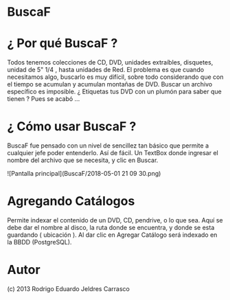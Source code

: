 # BuscaF

# ¿ Por qué BuscaF ?

Todos tenemos colecciones de CD, DVD, unidades extraíbles, disquetes, unidad de 5" 1/4 , hasta unidades de Red. El problema es que cuando necesitamos algo, buscarlo es muy difícil, sobre todo considerando que con el tiempo se acumulan y acumulan montañas de DVD. Buscar un archivo específico es imposible. ¿ Etiquetas tus DVD con un plumón para saber que tienen ? Pues se acabó ...

# ¿ Cómo usar BuscaF ?

BuscaF fue pensado con un nivel de sencillez tan básico que permite a cualquier jefe poder entenderlo. Así de fácil. Un TextBox donde ingresar el nombre del archivo que se necesita, y clic en Buscar.

![Pantalla principal](BuscaF/2018-05-01 21 09 30.png)

# Agregando Catálogos

Permite indexar el contenido de un DVD, CD, pendrive, o lo que sea. Aquí se debe dar el nombre al disco, la ruta donde se encuentra, y donde se esta guardando ( ubicación ). Al dar clic en Agregar Catálogo será indexado en la BBDD (PostgreSQL).

# Autor

(c) 2013 Rodrigo Eduardo Jeldres Carrasco
